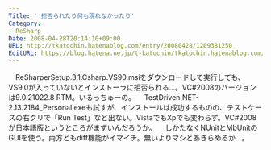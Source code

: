 ```yaml
---
Title: ' 拒否られたり何も現れなかったり'
Category:
- ReSharp
Date: 2008-04-28T20:14:10+09:00
URL: http://tkatochin.hatenablog.com/entry/20080428/1209381250
EditURL: https://blog.hatena.ne.jp/t-katochin/tkatochin.hatenablog.com/atom/entry/6653586347154754822
---
```


　ReSharperSetup.3.1.Csharp.VS90.msiをダウンロードして実行しても、VS9.0が入っていないとインストーラに拒否られる…。VC#2008のバージョンは9.0.21022.8 RTM。いるっちゅーの。
　TestDriven.NET-2.13.2184_Personal.exeも試すが、インストールは成功するものの、テストケースの右クリで「Run Test」など出ない。VistaでもXpでも変わらず。VC#2008が日本語版というところがまずいんだろうか。
　しかたなくNUnitとMbUnitのGUIを使う。両方ともdiff機能がイマイチ。無いよりマシとあきらめるか…。
